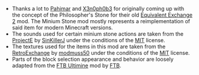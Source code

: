 + Thanks a lot to [Pahimar](https://www.minecraftforum.net/members/Pahimar) and [X3n0ph0b3](https://www.minecraftforum.net/members/x3n0ph0b3) for originally coming up with the concept of the Philosopher's Stone for their old [Equivalent Exchange 2](https://www.minecraftforum.net/forums/mapping-and-modding-java-edition/minecraft-mods/1282288-1-2-5-equivalent-exchange-2-v1-4-6-7) mod. The Minium Stone mod mostly represents a reimplementation of said item for modern Minecraft versions.
+ The sounds used for certain minium stone actions are taken from the [ProjectE](https://www.curseforge.com/minecraft/mc-mods/projecte) by [SinKillerJ](https://www.curseforge.com/members/SinKillerJ) under the conditions of the [MIT](https://spdx.org/licenses/MIT.html) license.
+ The textures used for the items in this mod are taken from the [RetroExchange](https://www.curseforge.com/minecraft/mc-mods/retroexchange) by [modmuss50](https://www.curseforge.com/members/modmuss50) under the conditions of the [MIT](https://spdx.org/licenses/MIT.html) license.
+ Parts of the block selection appearance and behavior are loosely adapted from the [FTB Ultimine](https://www.curseforge.com/minecraft/mc-mods/ftb-ultimine-forge) mod by [FTB](https://www.curseforge.com/members/FTB).